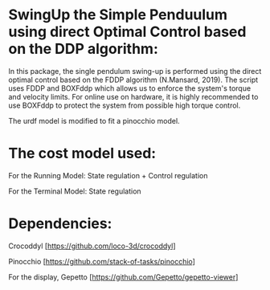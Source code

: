 # SwingUp the Simple Penduulum using direct Optimal Control based on the DDP algorithm:

In this package, the single pendulum swing-up is performed using the direct optimal control based on the FDDP algorithm (N.Mansard, 2019).
The script uses FDDP and BOXFddp which allows us to enforce the system's torque and velocity limits.
For online use on hardware, it is highly recommended to use BOXFddp to protect the system from possible high torque control.

The urdf model is modified to fit a pinocchio model.

# The cost model used:

For the Running Model:
State regulation + Control regulation

For the Terminal Model:
State regulation

# Dependencies:
Crocoddyl [https://github.com/loco-3d/crocoddyl]

Pinocchio [https://github.com/stack-of-tasks/pinocchio]

For the display, Gepetto [https://github.com/Gepetto/gepetto-viewer]
